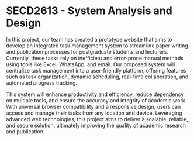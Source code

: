 # SECD2613 - System Analysis and Design
  In this project, our team has created a prototype website that aims to develop an integrated task management system to streamline paper writing and publication processes for postgraduate students and lecturers. Currently, these tasks rely on inefficient and error-prone manual methods using tools like Excel, WhatsApp, and email. Our proposed system will centralize task management into a user-friendly platform, offering features such as task organization, dynamic scheduling, real-time collaboration, and automated progress tracking.

  This system will enhance productivity and efficiency, reduce dependency on multiple tools, and ensure the accuracy and integrity of academic work. With universal browser compatibility and a responsive design, users can access and manage their tasks from any location and device. Leveraging advanced web technologies, this project aims to deliver a scalable, reliable, and secure solution, ultimately improving the quality of academic research and publication.
